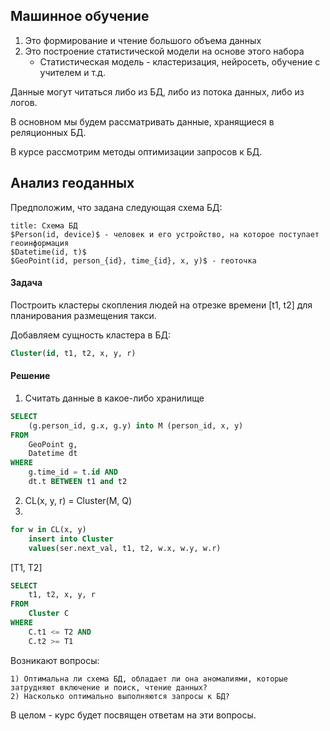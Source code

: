 ## Машинное обучение
1) Это формирование и чтение большого объема данных
2) Это построение статистической модели на основе этого набора
	- Статистическая модель - кластеризация, нейросеть, обучение с учителем и т.д.

Данные могут читаться либо из БД, либо из потока данных, либо из логов.

В основном мы будем рассматривать данные, хранящиеся в реляционных БД.

В курсе рассмотрим методы оптимизации запросов к БД.

## Анализ геоданных
Предположим, что задана следующая схема БД:

``` ad-info
title: Схема БД
$Person(id, device)$ - человек и его устройство, на которое поступает геоинформация
$Datetime(id, t)$
$GeoPoint(id, person_{id}, time_{id}, x, y)$ - геоточка
```

#### Задача
Построить кластеры скопления людей на отрезке времени [t1, t2] для планирования размещения такси.

Добавляем сущность кластера в БД:

```sql
Cluster(id, t1, t2, x, y, r)
```

#### Решение
1. Считать данные в какое-либо хранилище

```sql
SELECT 
	(g.person_id, g.x, g.y) into M (person_id, x, y)
FROM 
	GeoPoint g, 
	Datetime dt
WHERE
	g.time_id = t.id AND
	dt.t BETWEEN t1 and t2
```

2. CL(x, y, r) = Cluster(M, Q)
3. 
```sql
for w in CL(x, y)
	insert into Cluster
	values(ser.next_val, t1, t2, w.x, w.y, w.r)
```

[T1, T2]
```sql
SELECT 
	t1, t2, x, y, r
FROM 
	Cluster C
WHERE 
	C.t1 <= T2 AND 
	C.t2 >= T1
```


Возникают вопросы:
``` ad-question
1) Оптимальна ли схема БД, обладает ли она аномалиями, которые затрудняют включение и поиск, чтение данных?
2) Насколько оптимально выполняются запросы к БД?
```

В целом - курс будет посвящен ответам на эти вопросы.